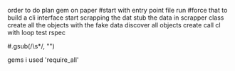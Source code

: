 order to do
plan gem on paper
#start with entry point file run
#force that to build a cli interface
start scrapping the dat
stub the data in scrapper class
create all the objects with the fake data
discover all objects
create call cl with loop
test
rspec

#.gsub(/\s*/, "")







gems i used  'require_all'
